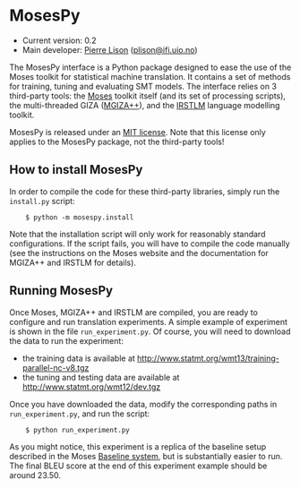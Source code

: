 # MosesPy #

  * Current version: 0.2
  * Main developer: [Pierre Lison](http://folk.uio.no/plison) ([plison@ifi.uio.no](mailto:plison@ifi.uio.no))


The MosesPy interface is a Python package designed to ease the use of the Moses toolkit for statistical machine translation.  It contains a set of methods for training, tuning and evaluating SMT models. The interface relies on 3 third-party tools: the [Moses](http://statmt.org/moses) toolkit itself (and its set of processing scripts), the multi-threaded GIZA ([MGIZA++](http://www.kyloo.net/software/doku.php/mgiza:overview)), and the [IRSTLM](https://hlt.fbk.eu/technologies/irstlm-irst-language-modelling-toolkit) language modelling toolkit.

MosesPy is released under an [MIT license](http://opensource.org/licenses/MIT). Note that this license only
applies to the MosesPy package, not the third-party tools!


## How to install MosesPy ##

In order to compile the code for these third-party libraries, simply run the `install.py` script:
```
	$ python -m mosespy.install
```

Note that the installation script will only work for reasonably standard
configurations. If the script fails, you will have to compile the code
manually (see the instructions on the Moses website and the documentation for MGIZA++ and IRSTLM for details).

## Running MosesPy ##

Once Moses, MGIZA++ and IRSTLM are compiled, you are ready to configure
and run translation experiments.  A simple example of experiment is
shown in the file `run_experiment.py`.  Of course, you will need to download  the data to run the experiment:
  * the training data is available at http://www.statmt.org/wmt13/training-parallel-nc-v8.tgz
  * the tuning and testing data are available at http://www.statmt.org/wmt12/dev.tgz

Once you have downloaded the data, modify the corresponding paths in `run_experiment.py`, and run the script:
```
	$ python run_experiment.py
```

As you might notice, this experiment is a replica of the baseline setup described in the Moses [Baseline system](http://www.statmt.org/moses/?n=Moses.Baseline), but is  substantially easier to run.  The final BLEU score at the end of this experiment example should be around 23.50.

